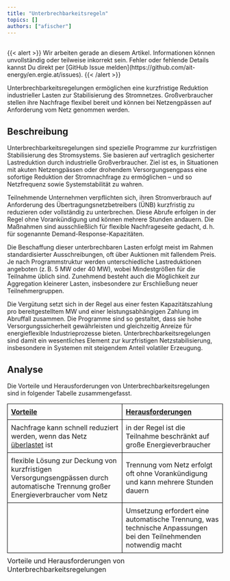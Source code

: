 ```yaml
---
title: "Unterbrechbarkeitsregeln"
topics: []
authors: ["afischer"]
---
```


<br>
{{< alert >}}
Wir arbeiten gerade an diesem Artikel. Informationen können unvollständig oder teilweise inkorrekt sein. Fehler oder fehlende Details kannst Du direkt per [GitHub Issue melden](https://github.com/ait-energy/en.ergie.at/issues).
{{< /alert >}}

Unterbrechbarkeitsregelungen ermöglichen eine kurzfristige Reduktion industrieller Lasten zur Stabilisierung des Stromnetzes. Großverbraucher stellen ihre Nachfrage flexibel bereit und können bei Netzengpässen auf Anforderung vom Netz genommen werden.

## Beschreibung

Unterbrechbarkeitsregelungen sind spezielle Programme zur kurzfristigen Stabilisierung des Stromsystems. Sie basieren auf vertraglich gesicherter Lastreduktion durch industrielle Großverbraucher. Ziel ist es, in Situationen mit akuten Netzengpässen oder drohendem Versorgungsengpass eine sofortige Reduktion der Stromnachfrage zu ermöglichen – und so Netzfrequenz sowie Systemstabilität zu wahren.

Teilnehmende Unternehmen verpflichten sich, ihren Stromverbrauch auf Anforderung des Übertragungsnetzbetreibers (ÜNB) kurzfristig zu reduzieren oder vollständig zu unterbrechen. Diese Abrufe erfolgen in der Regel ohne Vorankündigung und können mehrere Stunden andauern. Die Maßnahmen sind ausschließlich für flexible Nachfrageseite gedacht, d. h. für sogenannte Demand-Response-Kapazitäten.

Die Beschaffung dieser unterbrechbaren Lasten erfolgt meist im Rahmen standardisierter Ausschreibungen, oft über Auktionen mit fallendem Preis. Je nach Programmstruktur werden unterschiedliche Lastreduktionen angeboten (z. B. 5 MW oder 40 MW), wobei Mindestgrößen für die Teilnahme üblich sind. Zunehmend besteht auch die Möglichkeit zur Aggregation kleinerer Lasten, insbesondere zur Erschließung neuer Teilnehmergruppen.

Die Vergütung setzt sich in der Regel aus einer festen Kapazitätszahlung pro bereitgestelltem MW und einer leistungsabhängigen Zahlung im Abruffall zusammen. Die Programme sind so gestaltet, dass sie hohe Versorgungssicherheit gewährleisten und gleichzeitig Anreize für energieflexible Industrieprozesse bieten. Unterbrechbarkeitsregelungen sind damit ein wesentliches Element zur kurzfristigen Netzstabilisierung, insbesondere in Systemen mit steigendem Anteil volatiler Erzeugung.

## Analyse

Die Vorteile und Herausforderungen von Unterbrechbarkeitsregelungen sind in folgender Tabelle zusammengefasst.

<table style="border-collapse: collapse; width: 100%;">
  <thead>
    <tr>
      <th style="text-align:left; border: 1px solid black; padding: 8px;"><u>Vorteile</u></th>
      <th style="text-align:left; border: 1px solid black; padding: 8px;"><u>Herausforderungen</u></th>
    </tr>
  </thead>
  <tbody>
    <tr>
      <td style="border: 1px solid black; padding: 8px;">
        Nachfrage kann schnell reduziert werden, wenn das Netz <u>überlastet</u> ist
      </td>
      <td style="border: 1px solid black; padding: 8px;">
        in der Regel ist die Teilnahme beschränkt auf große Energieverbraucher
      </td>
    </tr>
    <tr>
      <td style="border: 1px solid black; padding: 8px;">
        flexible Lösung zur Deckung von kurzfristigen Versorgungsengpässen durch automatische Trennung großer Energieverbraucher vom Netz
      </td>
      <td style="border: 1px solid black; padding: 8px;">
        Trennung vom Netz erfolgt oft ohne Vorankündigung und kann mehrere Stunden dauern
      </td>
    </tr>
    <tr>
      <td style="border: 1px solid black; padding: 8px;"></td>
      <td style="border: 1px solid black; padding: 8px;">
        Umsetzung erfordert eine automatische Trennung, was technische Anpassungen bei den Teilnehmenden notwendig macht
      </td>
    </tr>
  </tbody>
  <caption style="caption-side: bottom; text-align: left; padding-top: 8px;">
    Vorteile und Herausforderungen von Unterbrechbarkeitsregelungen
  </caption>
</table>
